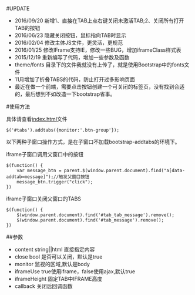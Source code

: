 #UPDATE
- 2016/09/20 新增1、直接在TAB上点右键关闭未激活TAB;2、关闭所有打开TAB的按钮
- 2016/06/23 隐藏关闭按钮，鼠标指向TAB时显示
- 2016/02/04 修改主体JS文件，更灵活，更规范
- 2016/01/25 修改IFrame支持IE，修改一些BUG，增加iframeClass样式表
- 2015/12/19 重新编写了代码，增加一些参数及函数
- theme/fonts 目录下的文件我就没有上传了，就是使用Bootstrap中的fonts文件
- 11月增加了折叠TABS的代码，防止打开过多影响页面
- 最近在做一个前端，需要点击按钮创建一个可关闭的标签页，没有找到合适的，最后想到不如改造一下bootstrap省事。

#使用方法

具体请查看[index.html](http://git.oschina.net/hbbcs/bootStrap-addTabs/blob/master/index.html)文件
```
$('#tabs').addtabs({monitor:'.btn-group'});
```
以下两种子窗口操作方式，是在子窗口不加载bootstrap-addtabs的环境下。

iframe子窗口调用父窗口中的按钮
```
$(function() {
    var message_btn = parent.$(window.parent.document).find("a[data-addtab=message]");//触发父窗口按钮
    message_btn.trigger("click");
})
```
iframe子窗口关闭父窗口的TABS
```
$(function() {
    $(window.parent.document).find('#tab_tab_message').remove();
    $(window.parent.document).find('#tab_message').remove();
})
```

##参数

-  content string||html 直接指定内容
-  close bool 是否可以关闭，默认是true
-  monitor 监视的区域,默认是body
-  iframeUse true使用iframe，false使用ajax,默认true
-  iframeHeight 固定TAB中IFRAME高度
-  callback 关闭后回调函数
